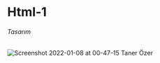 # Html-1

<h6> Tasarım </h6>

![Screenshot 2022-01-08 at 00-47-15 Taner Özer](https://user-images.githubusercontent.com/44675799/148611657-50aa7ffd-3e1d-400f-9294-48b30232413b.png)
